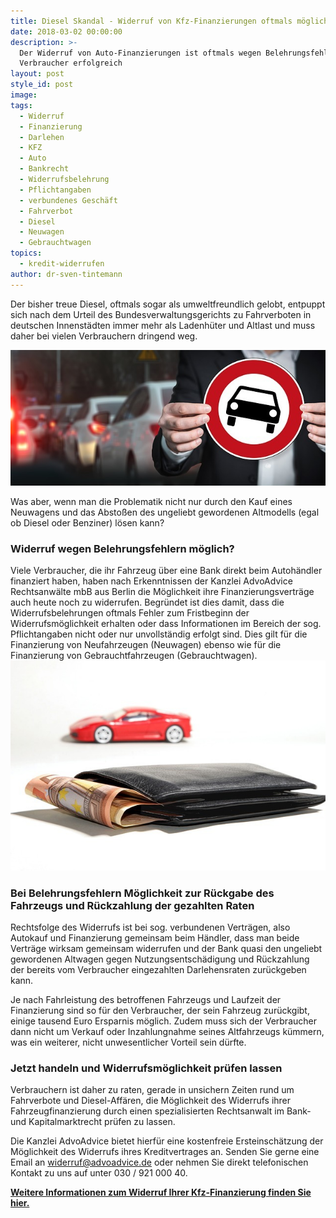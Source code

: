 ```yaml
---
title: Diesel Skandal - Widerruf von Kfz-Finanzierungen oftmals möglich
date: 2018-03-02 00:00:00
description: >-
  Der Widerruf von Auto-Finanzierungen ist oftmals wegen Belehrungsfehlern für
  Verbraucher erfolgreich
layout: post
style_id: post
image:
tags:
  - Widerruf
  - Finanzierung
  - Darlehen
  - KFZ
  - Auto
  - Bankrecht
  - Widerrufsbelehrung
  - Pflichtangaben
  - verbundenes Geschäft
  - Fahrverbot
  - Diesel
  - Neuwagen
  - Gebrauchtwagen
topics:
  - kredit-widerrufen
author: dr-sven-tintemann
---
```


Der bisher treue Diesel, oftmals sogar als umweltfreundlich gelobt, entpuppt sich nach dem Urteil des Bundesverwaltungsgerichts zu Fahrverboten in deutschen Innenst&auml;dten immer mehr als Ladenh&uuml;ter und Altlast und muss daher bei vielen Verbrauchern dringend weg.

![](/uploads/versions/auto-2679743-640---x----640-276x---.jpg)

Was aber, wenn man die Problematik nicht nur durch den Kauf eines Neuwagens und das Absto&szlig;en des ungeliebt gewordenen Altmodells (egal ob Diesel oder Benziner) l&ouml;sen kann?

### Widerruf wegen Belehrungsfehlern m&ouml;glich?

Viele Verbraucher, die ihr Fahrzeug &uuml;ber eine Bank direkt beim Autoh&auml;ndler finanziert haben, haben nach Erkenntnissen der Kanzlei AdvoAdvice Rechtsanw&auml;lte mbB aus Berlin die M&ouml;glichkeit ihre Finanzierungsvertr&auml;ge auch heute noch zu widerrufen. Begr&uuml;ndet ist dies damit, dass die Widerrufsbelehrungen oftmals Fehler zum Fristbeginn der Widerrufsm&ouml;glichkeit erhalten oder dass Informationen im Bereich der sog. Pflichtangaben nicht oder nur unvollst&auml;ndig erfolgt sind. Dies gilt f&uuml;r die Finanzierung von Neufahrzeugen (Neuwagen) ebenso wie f&uuml;r die Finanzierung von Gebrauchtfahrzeugen (Gebrauchtwagen).![](/uploads/versions/auto-financing-2157347-640---x----640-426x---.jpg)

### Bei Belehrungsfehlern M&ouml;glichkeit zur R&uuml;ckgabe des Fahrzeugs und R&uuml;ckzahlung der gezahlten Raten

Rechtsfolge des Widerrufs ist bei sog. verbundenen Vertr&auml;gen, also Autokauf und Finanzierung gemeinsam beim H&auml;ndler, dass man beide Vertr&auml;ge wirksam gemeinsam widerrufen und der Bank quasi den ungeliebt gewordenen Altwagen gegen Nutzungsentsch&auml;digung und R&uuml;ckzahlung der bereits vom Verbraucher eingezahlten Darlehensraten zur&uuml;ckgeben kann.

Je nach Fahrleistung des betroffenen Fahrzeugs und Laufzeit der Finanzierung sind so f&uuml;r den Verbraucher, der sein Fahrzeug zur&uuml;ckgibt, einige tausend Euro Ersparnis m&ouml;glich. Zudem muss sich der Verbraucher dann nicht um Verkauf oder Inzahlungnahme seines Altfahrzeugs k&uuml;mmern, was ein weiterer, nicht unwesentlicher Vorteil sein d&uuml;rfte.

### Jetzt handeln und Widerrufsm&ouml;glichkeit pr&uuml;fen lassen

Verbrauchern ist daher zu raten, gerade in unsichern Zeiten rund um Fahrverbote und Diesel-Aff&auml;ren, die M&ouml;glichkeit des Widerrufs ihrer Fahrzeugfinanzierung durch einen spezialisierten Rechtsanwalt im Bank- und Kapitalmarktrecht pr&uuml;fen zu lassen.

Die Kanzlei AdvoAdvice bietet hierf&uuml;r eine kostenfreie Ersteinsch&auml;tzung der M&ouml;glichkeit des Widerrufs ihres Kreditvertrages an. Senden Sie gerne eine Email an widerruf@advoadvice.de oder nehmen Sie direkt telefonischen Kontakt zu uns auf unter 030 / 921 000 40.

**[Weitere Informationen zum Widerruf Ihrer Kfz-Finanzierung finden Sie hier.](/kreditwiderrufen.html)**

&nbsp;